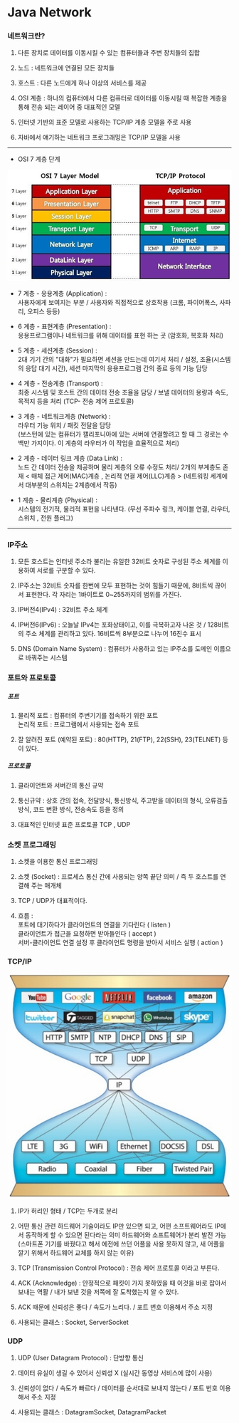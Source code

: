 Java Network
============
### 네트워크란?

1. 다른 장치로 데이터를 이동시킬 수 있는 컴퓨터들과 주변 장치들의 집합

2. 노드 : 네트워크에 연결된 모든 장치들

3. 호스트 : 다른 노드에게 하나 이상의 서비스를 제공

4. OSI 계층 : 하나의 컴퓨터에서 다른 컴퓨터로 데이터를 이동시킬 때 복잡한 계층을 통해 전송 되는 레이어 중 대표적인 모델

5. 인터넷 기반의 표준 모델로 사용하는 TCP/IP 계층 모델을 주로 사용

6. 자바에서 얘기하는 네트워크 프로그래밍은 TCP/IP 모델을 사용

***
* OSI 7 계층 단계

![Alt text](/OSI7Layer.jpg)

* 7 계층 - 응용계층 (Application) : <br>
사용자에게 보여지는 부분 / 사용자와 직접적으로 상호작용
(크롬, 파이어폭스, 사파리, 오피스 등등)

* 6 계층 - 표현계층 (Presentation) : <br>
응용프로그램이나 네트워크를 위해 데이터를 표현 하는 곳
(암호화, 복호화 처리)

* 5 계층 - 세션계층 (Session) : <br>
2대 기기 간의 "대화"가 필요하면 세션을 만드는데 여기서 처리 / 설정, 조율(시스템의 응답 대기 시간), 세션 마지막의 응용프로그램 간의 종료 등의 기능 담당

* 4 계층 - 전송계층 (Transport) : <br>
최종 시스템 및 호스트 간의 데이터 전송 조율을 담당 / 보낼 데이터의 용량과 속도, 목적지 등을 처리 (TCP- 전송 제어 프로토콜)

* 3 계층 - 네트워크계층 (Network) : <br>
라우터 기능 위치 / 패킷 전달을 담당 <br>
(보스턴에 있는 컴퓨터가 캘리포니아에 있는 서버에 연결할려고 할 때 그 경로는 수백만 가지이다. 이 계층의 라우터가 이 작업을 효율적으로 처리)

* 2 계층 - 데이터 링크 계층 (Data Link) : <br>
노드 간 데이터 전송을 제공하며 물리 계층의 오류 수정도 처리/ 2개의 부계층도 존재 < 매체 접근 제어(MAC)계층 , 논리적 연결 제어(LLC)계층 >
(네트워킹 세계에서 대부분의 스위치는 2계층에서 작동)

* 1 계층 - 물리계층 (Physical) : <br>
시스템의 전기적, 물리적 표현을 나타낸다. (무선 주파수 링크, 케이블 연결, 라우터, 스위치 , 전원 플러그)
***
### IP주소

1. 모든 호스트는 인터넷 주소라 불리는 유일한 32비트 숫자로 구성된 주소 체계를 이용하여 서로를 구분할 수 있다.

2. IP주소는 32비트 숫자를 한번에 모두 표현하는 것이 힘들기 때문에, 8비트씩 끊어서 표현한다. 각 자리는 1바이트로 0~255까지의 범위를 가진다.

3. IP버전4(IPv4) : 32비트 주소 체계

4. IP버전6(IPv6) : 오늘날 IPv4는 포화상태이고, 이를 극복하고자 나온 것 / 128비트의 주소 체계를 관리하고 있다. 16비트씩 8부분으로 나누어 16진수 표시

5. DNS (Domain Name System) : 컴퓨터가 사용하고 있는 IP주소를 도메인 이름으로 바꿔주는 시스템

### 포트와 프로토콜
##### 포트
1. 물리적 포트 : 컴퓨터의 주변기기를 접속하기 위한 포트 <br>
  논리적 포트 : 프로그램에서 사용되는 접속 포트

2. 잘 알려진 포트 (예약된 포트) : 80(HTTP), 21(FTP), 22(SSH), 23(TELNET) 등이 있다.

##### 프로토콜
1. 클라이언트와 서버간의 통신 규약

2. 통신규약 : 상호 간의 접속, 전달방식, 통신방식, 주고받을 데이터의 형식, 오류검출 방식, 코드 변환 방식, 전송속도 등을 정의

3. 대표적인 인터넷 표준 프로토콜 TCP , UDP

### 소켓 프로그래밍

1. 소켓을 이용한 통신 프로그래밍

2. 소켓 (Socket) : 프로세스 통신 간에 사용되는 양쪽 끝단 의미 / 즉 두 호스트를 연결해 주는 매개체

3. TCP / UDP가 대표적이다.

4. 흐름 : <br>
포트에 대기하다가 클라이언트의 연결을 기다린다 ( listen ) <br>
클라이언트가 접근을 요청하면 받아들인다 ( accept ) <br>
서버-클라이언트 연결 설정 후 클라이언트 명령을 받아서 서비스 실행 ( action )

### TCP/IP
![Alt text](tcp.jpg)

1. IP가 허리인 형태 / TCP는 두개로 분리

2. 어떤 통신 관련 하드웨어 기술이라도 IP만 있으면 되고, 어떤 소프트웨어라도 IP에서 동작하게 할 수 있으면 된다라는 의미
하드웨어와 소프트웨어가 분리 발전 가능 (스마트폰 기기를 바꿨다고 해서 에전에 쓰던 어플을 사용 못하지 않고, 새 어플을 깔기 위해서 하드웨어 교체를 하지 않는 이유)

3. TCP (Transmission Control Protocol) : 전송 제어 프로토콜 이라고 부른다.

4. ACK (Acknowledge) : 안정적으로 패킷이 가지 못하였을 때 이것을 바로 잡아서 보내는 역활 / 내가 보낸 것을 저쪽에 잘 도착했는지 알 수 있다.

5. ACK 때문에 신뢰성은 좋다 / 속도가 느리다. / 포트 번호 이용해서 주소 지정

6. 사용되는 클래스 : Socket, ServerSocket

### UDP

1. UDP (User Datagram Protocol) : 단방향 통신

2. 데이터 유실이 생길 수 있어서 신뢰성 X (실시간 동영상 서비스에 많이 사용)

3. 신뢰성이 없다 / 속도가 빠르다 / 데이터를 순서대로 보내지 않는다 / 포트 번호 이용해서 주소 지정

4. 사용되는 클래스 : DatagramSocket, DatagramPacket
